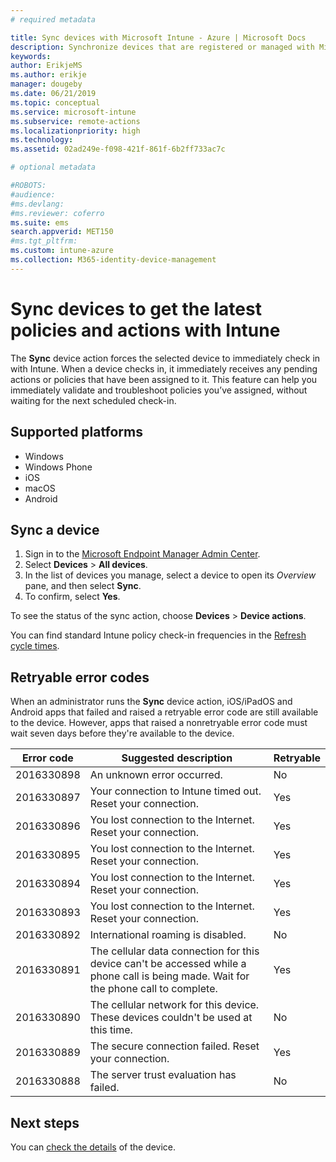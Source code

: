```yaml
---
# required metadata

title: Sync devices with Microsoft Intune - Azure | Microsoft Docs
description: Synchronize devices that are registered or managed with Microsoft Intune to get the latest policies and actions. Includes the steps to sync by using the Azure portal, and lists the error codes that can be retried.
keywords:
author: ErikjeMS
ms.author: erikje
manager: dougeby
ms.date: 06/21/2019
ms.topic: conceptual
ms.service: microsoft-intune
ms.subservice: remote-actions
ms.localizationpriority: high
ms.technology:
ms.assetid: 02ad249e-f098-421f-861f-6b2ff733ac7c

# optional metadata

#ROBOTS:
#audience:
#ms.devlang:
#ms.reviewer: coferro
ms.suite: ems
search.appverid: MET150
#ms.tgt_pltfrm:
ms.custom: intune-azure
ms.collection: M365-identity-device-management
---
```


# Sync devices to get the latest policies and actions with Intune


The **Sync** device action forces the selected device to immediately check in with Intune. When a device checks in, it immediately receives any pending actions or policies that have been assigned to it. This feature can help you immediately validate and troubleshoot policies you’ve assigned, without waiting for the next scheduled check-in.

## Supported platforms

- Windows
- Windows Phone
- iOS
- macOS
- Android

## Sync a device

1. Sign in to the [Microsoft Endpoint Manager Admin Center](https://go.microsoft.com/fwlink/?linkid=2109431). 
3. Select **Devices** > **All devices**.
4. In the list of devices you manage, select a device to open its *Overview* pane, and then select **Sync**.
5. To confirm, select **Yes**.

To see the status of the sync action, choose **Devices** > **Device actions**.

You can find standard Intune policy check-in frequencies in the [Refresh cycle times](../configuration/device-profile-troubleshoot.md#how-long-does-it-take-for-devices-to-get-a-policy-profile-or-app-after-they-are-assigned).

## Retryable error codes

When an administrator runs the **Sync** device action, iOS/iPadOS and Android apps that failed and raised a retryable error code are still available to the device. However, apps that raised a nonretryable error code must wait seven days before they're available to the device.


| Error code  | Suggested description | Retryable |
|---|---|---|
| 2016330898 | An unknown error occurred. | No |
| 2016330897 | Your connection to Intune timed out. Reset your connection. | Yes |
| 2016330896 | You lost connection to the Internet. Reset your connection. | Yes |
| 2016330895 | You lost connection to the Internet. Reset your connection. | Yes |
| 2016330894 | You lost connection to the Internet. Reset your connection. | Yes |
| 2016330893 | You lost connection to the Internet. Reset your connection. | Yes|
| 2016330892 | International roaming is disabled. | No|
| 2016330891 | The cellular data connection for this device can't be accessed while a phone call is being made. Wait for the phone call to complete. | Yes|
| 2016330890 | The cellular network for this device. These devices couldn't be used at this time. | No|
| 2016330889 | The secure connection failed. Reset your connection. | Yes|
| 2016330888 | The server trust evaluation has failed. | No|

## Next steps

You can [check the details](device-inventory.md) of the device.
 
